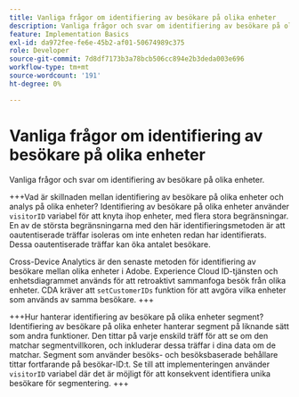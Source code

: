 ```yaml
---
title: Vanliga frågor om identifiering av besökare på olika enheter
description: Vanliga frågor och svar om identifiering av besökare på olika enheter
feature: Implementation Basics
exl-id: da972fee-fe6e-45b2-af01-50674989c375
role: Developer
source-git-commit: 7d8df7173b3a78bcb506cc894e2b3deda003e696
workflow-type: tm+mt
source-wordcount: '191'
ht-degree: 0%

---
```


# Vanliga frågor om identifiering av besökare på olika enheter

Vanliga frågor och svar om identifiering av besökare på olika enheter.

+++Vad är skillnaden mellan identifiering av besökare på olika enheter och analys på olika enheter?
Identifiering av besökare på olika enheter använder `visitorID` variabel för att knyta ihop enheter, med flera stora begränsningar. En av de största begränsningarna med den här identifieringsmetoden är att oautentiserade träffar isoleras om inte enheten redan har identifierats. Dessa oautentiserade träffar kan öka antalet besökare.

Cross-Device Analytics är den senaste metoden för identifiering av besökare mellan olika enheter i Adobe. Experience Cloud ID-tjänsten och enhetsdiagrammet används för att retroaktivt sammanfoga besök från olika enheter. CDA kräver att `setCustomerIDs` funktion för att avgöra vilka enheter som används av samma besökare.
+++

+++Hur hanterar identifiering av besökare på olika enheter segment?
Identifiering av besökare på olika enheter hanterar segment på liknande sätt som andra funktioner. Den tittar på varje enskild träff för att se om den matchar segmentvillkoren, och inkluderar dessa träffar i dina data om de matchar. Segment som använder besöks- och besöksbaserade behållare tittar fortfarande på besökar-ID:t. Se till att implementeringen använder `visitorID` variabel där det är möjligt för att konsekvent identifiera unika besökare för segmentering.
+++
